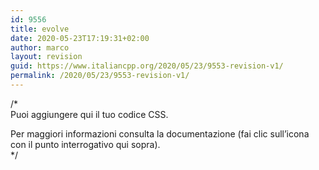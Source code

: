 ```yaml
---
id: 9556
title: evolve
date: 2020-05-23T17:19:31+02:00
author: marco
layout: revision
guid: https://www.italiancpp.org/2020/05/23/9553-revision-v1/
permalink: /2020/05/23/9553-revision-v1/
---
```

/*  
Puoi aggiungere qui il tuo codice CSS.

Per maggiori informazioni consulta la documentazione (fai clic sull&#8217;icona con il punto interrogativo qui sopra).  
*/
